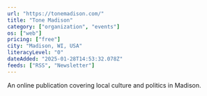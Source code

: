 ```yaml
---
url: "https://tonemadison.com/"
title: "Tone Madison"
category: ["organization", "events"]
os: ["web"]
pricing: ["free"]
city: "Madison, WI, USA"
literacyLevel: "0"
dateAdded: "2025-01-28T14:53:32.078Z"
feeds: ["RSS", "Newsletter"]
---
```


An online publication covering local culture and politics in Madison.